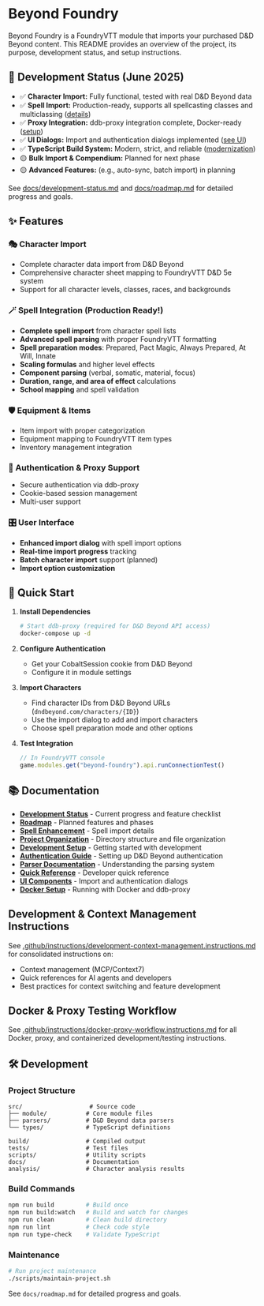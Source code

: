 # Beyond Foundry

Beyond Foundry is a FoundryVTT module that imports your purchased D&D Beyond content. This README provides an overview of the project, its purpose, development status, and setup instructions.

## 🚦 Development Status (June 2025)

- ✅ **Character Import:** Fully functional, tested with real D&D Beyond data
- ✅ **Spell Import:** Production-ready, supports all spellcasting classes and multiclassing ([details](docs/SPELL_ENHANCEMENT_COMPLETE.md))
- ✅ **Proxy Integration:** ddb-proxy integration complete, Docker-ready ([setup](docs/DOCKER_SETUP.md))
- ✅ **UI Dialogs:** Import and authentication dialogs implemented ([see UI](docs/ui.md))
- ✅ **TypeScript Build System:** Modern, strict, and reliable ([modernization](docs/MODERNIZATION_COMPLETE.md))
- 🟡 **Bulk Import & Compendium:** Planned for next phase
- 🟡 **Advanced Features:** (e.g., auto-sync, batch import) in planning

See [docs/development-status.md](docs/development-status.md) and [docs/roadmap.md](docs/roadmap.md) for detailed progress and goals.

## ✨ Features

### 🎭 Character Import
- Complete character data import from D&D Beyond
- Comprehensive character sheet mapping to FoundryVTT D&D 5e system
- Support for all character levels, classes, races, and backgrounds

### 🪄 Spell Integration (Production Ready!)
- **Complete spell import** from character spell lists
- **Advanced spell parsing** with proper FoundryVTT formatting
- **Spell preparation modes**: Prepared, Pact Magic, Always Prepared, At Will, Innate
- **Scaling formulas** and higher level effects
- **Component parsing** (verbal, somatic, material, focus)
- **Duration, range, and area of effect** calculations
- **School mapping** and spell validation

### 🛡️ Equipment & Items
- Item import with proper categorization
- Equipment mapping to FoundryVTT item types
- Inventory management integration

### 🔐 Authentication & Proxy Support
- Secure authentication via ddb-proxy
- Cookie-based session management
- Multi-user support

### 🎛️ User Interface
- **Enhanced import dialog** with spell import options
- **Real-time import progress** tracking
- **Batch character import** support (planned)
- **Import option customization**

## 🚀 Quick Start

1. **Install Dependencies**
   ```bash
   # Start ddb-proxy (required for D&D Beyond API access)
   docker-compose up -d
   ```

2. **Configure Authentication**
   - Get your CobaltSession cookie from D&D Beyond
   - Configure it in module settings

3. **Import Characters**
   - Find character IDs from D&D Beyond URLs (`dndbeyond.com/characters/{ID}`)
   - Use the import dialog to add and import characters
   - Choose spell preparation mode and other options

4. **Test Integration**
   ```javascript
   // In FoundryVTT console
   game.modules.get("beyond-foundry").api.runConnectionTest()
   ```

## 📚 Documentation

- **[Development Status](docs/development-status.md)** - Current progress and feature checklist
- **[Roadmap](docs/roadmap.md)** - Planned features and phases
- **[Spell Enhancement](docs/SPELL_ENHANCEMENT_COMPLETE.md)** - Spell import details
- **[Project Organization](docs/project-organization.md)** - Directory structure and file organization
- **[Development Setup](docs/setup.md)** - Getting started with development
- **[Authentication Guide](docs/authentication.md)** - Setting up D&D Beyond authentication
- **[Parser Documentation](docs/parsers.md)** - Understanding the parsing system
- **[Quick Reference](docs/quick-reference.md)** - Developer quick reference
- **[UI Components](docs/ui.md)** - Import and authentication dialogs
- **[Docker Setup](docs/DOCKER_SETUP.md)** - Running with Docker and ddb-proxy

## Development & Context Management Instructions

See [.github/instructions/development-context-management.instructions.md](.github/instructions/development-context-management.instructions.md) for consolidated instructions on:
- Context management (MCP/Context7)
- Quick references for AI agents and developers
- Best practices for context switching and feature development

## Docker & Proxy Testing Workflow

See [.github/instructions/docker-proxy-workflow.instructions.md](.github/instructions/docker-proxy-workflow.instructions.md) for all Docker, proxy, and containerized development/testing instructions.

## 🛠️ Development

### Project Structure
```
src/                   # Source code
├── module/           # Core module files
├── parsers/          # D&D Beyond data parsers
└── types/            # TypeScript definitions

build/                # Compiled output
tests/                # Test files
scripts/              # Utility scripts
docs/                 # Documentation
analysis/             # Character analysis results
```

### Build Commands
```bash
npm run build         # Build once
npm run build:watch   # Build and watch for changes
npm run clean         # Clean build directory
npm run lint          # Check code style
npm run type-check    # Validate TypeScript
```

### Maintenance
```bash
# Run project maintenance
./scripts/maintain-project.sh
```

See `docs/roadmap.md` for detailed progress and goals.
